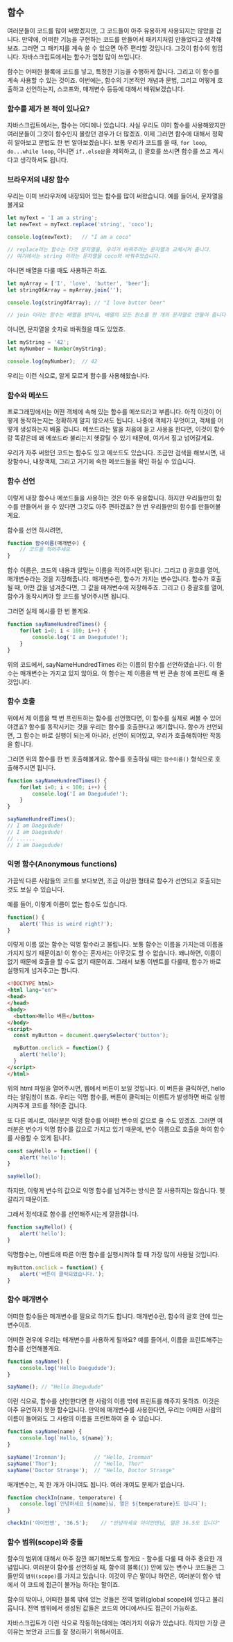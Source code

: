 ## 함수

여러분들이 코드를 많이 써봤겠지만, 그 코드들이 아주 유용하게 사용되지는 않았을 겁니다. 만약에, 어떠한 기능을 구현하는 코드를 만들어서 패키지처럼 만들었다고 생각해보죠. 그러면 그 패키지를 계속 쓸 수 있으면 아주 편리할 것입니다. 그것이 함수의 힘입니다. 자바스크립트에서는 함수가 엄청 많이 쓰입니다.

함수는 어떠한 블록에 코드를 넣고, 특정한 기능을 수행하게 합니다. 그리고 이 함수를 계속 사용할 수 있는 것이죠. 이번에는, 함수의 기본적인 개념과 문법, 그리고 어떻게 호출하고 선언하는지, 스코프와, 매개변수 등등에 대해서 배워보겠습니다.

### 함수를 제가 본 적이 있나요?

자바스크립트에서는, 함수는 어디에나 있습니다. 사실 우리도 이미 함수를 사용해왔지만 여러분들이 그것이 함수인지 몰랐던 경우가 더 많겠죠. 이제 그러면 함수에 대해서 정확히 알아보고 문법도 한 번 알아보겠습니다. 보통 우리가 코드를 쓸 때, `for loop`, `do...while loop`, 아니면 `if..else문`을 제외하고, () 괄호를 쓰시면 함수를 쓰고 계시다고 생각하셔도 됩니다.

### 브라우저의 내장 함수

우리는 이미 브라우저에 내장되어 있는 함수를 많이 써왔습니다. 예를 들어서, 문자열을 볼게요

```javascript
let myText = 'I am a string';
let newText = myText.replace('string', 'coco');

console.log(newText);   // "I am a coco"

// replace라는 함수는 타겟 문자열을, 우리가 바꿔주려는 문자열과 교체시켜 줍니다.
// 여기에서는 string 이라는 문자열을 coco와 바꿔주었습니다.
```

아니면 배열을 다룰 때도 사용하곤 하죠.

```javascript
let myArray = ['I', 'love', 'butter', 'beer'];
let stringOfArray = myArray.join('');

console.log(stringOfArray); // "I love butter beer"

// join 이라는 함수는 배열을 받아서, 배열의 모든 원소를 한 개의 문자열로 만들어 줍니다.
```

아니면, 문자열을 숫자로 바꿔줬을 때도 있었죠.

```javascript
let myString = '42';
let myNumber = Number(myString);

console.log(myNumber);  // 42
```

우리는 이런 식으로, 알게 모르게 함수를 사용해왔습니다.

### 함수와 메쏘드

프로그래밍에서는 어떤 객체에 속해 있는 함수를 메쏘드라고 부릅니다. 아직 이것이 어떻게 동작하는지는 정확하게 알지 않으셔도 됩니다. 나중에 객체가 무엇이고, 객체를 어떻게 생성하는지 배울 겁니다. 메쏘드라는 말을 처음에 듣고 사용을 한다면, 이것이 함수랑 똑같은데 왜 메쏘드라 불리는지 헷갈릴 수 있기 때문에, 여기서 짚고 넘어갈게요.

우리가 자주 써왔던 코드는 함수도 있고 메쏘드도 있습니다. 조금만 검색을 해보시면, 내장함수나, 내장객체, 그리고 거기에 속한 메쏘드들을 확인 하실 수 있습니다.


### 함수 선언

이렇게 내장 함수나 메쏘드들을 사용하는 것은 아주 유용합니다. 하지만 우리들만의 함수를 만들어서 쓸 수 있다면 그것도 아주 편하겠죠? 한 번 우리들만의 함수를 만들어볼게요.

함수를 선언 하시려면, 
```javascript
function 함수이름(매개변수) {
    // 코드를 적어주세요
}
```

함수 이름은, 코드의 내용과 알맞는 이름을 적어주시면 됩니다. 그리고 () 괄호를 열어, 매개변수라는 것을 지정해줍니다. 매개변수란, 함수가 가지는 변수입니다. 함수가 호출될 때, 어떤 값을 넘겨준다면, 그 값을 매개변수에 저장해주죠. 그리고 {} 중괄호를 열어, 함수가 동작시켜야 할 코드를 넣어주시면 됩니다.

그러면 실제 예시를 한 번 볼게요.

```javascript
function sayNameHundredTimes() {
    for(let i=0; i < 100; i++) {
        console.log('I am Daegudude!');
    }
}
```

위의 코드에서, sayNameHundredTimes 라는 이름의 함수를 선언하였습니다. 이 함수는 매개변수는 가지고 있지 않아요. 이 함수는 제 이름을 백 번 콘솔 창에 프린트 해 줄 것입니다.

### 함수 호출

위에서 제 이름을 백 번 프린트하는 함수를 선언했다면, 이 함수를 실제로 써볼 수 있어야겠죠? 함수를 동작시키는 것을 우리는 함수를 호출한다고 얘기합니다. 함수가 선언되면, 그 함수는 바로 실행이 되는게 아니라, 선언이 되어있고, 우리가 호출해줘야만 작동을 합니다.

그러면 위의 함수를 한 번 호출해볼게요. 함수를 호출하실 때는 `함수이름()` 형식으로 호출해주시면 됩니다.

```javascript
function sayNameHundredTimes() {
    for(let i=0; i < 100; i++) {
        console.log('I am Daegudude!');
    }
}

sayNameHundredTimes();
// I am Daegudude!
// I am Daegudude!
// ......
// I am Daegudude!
```

### 익명 함수(Anonymous functions)

가끔씩 다른 사람들의 코드를 보다보면, 조금 이상한 형태로 함수가 선언되고 호출되는 것도 보실 수 있습니다. 

예를 들어, 이렇게 이름이 없는 함수도 있습니다.

```javascript
function() {
    alert('This is weird right?');
}
```

이렇게 이름 없는 함수는 익명 함수라고 불립니다. 보통 함수는 이름을 가지는데 이름을 가지지 않기 때문이죠! 이 함수는 혼자서는 아무것도 할 수 없습니다. 왜냐하면, 이름이 없기 때문에 호출을 할 수도 없기 때문이죠. 그래서 보통 이벤트를 다룰때, 함수가 바로 실행되게 넘겨주고는 합니다.

```html
<!DOCTYPE html>
<html lang="en">
<head>
</head>
<body>
  <button>Hello 버튼</button>
</body>
<script>
  const myButton = document.querySelector('button');

  myButton.onclick = function() {
    alert('hello');
  }
</script>
</html>
```

위의 html 파일을 열어주시면, 웹에서 버튼이 보일 것입니다. 이 버튼을 클릭하면, hello라는 알림창이 뜨죠. 우리는 익명 함수를, 버튼이 클릭되는 이벤트가 발생하면 바로 실행시켜주게 코드를 적어준 겁니다. 

또 다른 예시로, 여러분은 익명 함수를 어떠한 변수의 값으로 줄 수도 있겠죠. 그러면 여러분은 변수가 익명 함수를 값으로 가지고 있기 때문에, 변수 이름으로 호출을 하여 함수를 사용할 수 있게 됩니다.

```javascript
const sayHello = function() {
    alert('hello');
}

sayHello();
```

하지만, 이렇게 변수의 값으로 익명 함수를 넘겨주는 방식은 잘 사용하지는 않습니다. 헷갈리기 때문이죠.

그래서 정석대로 함수를 선언해주시는게 깔끔합니다.

```javascript
function sayHello() {
    alert('hello');
}
```

익명함수는, 이벤트에 따른 어떤 함수를 실행시켜야 할 때 가장 많이 사용될 것입니다.

```javascript
myButton.onclick = function() {
    alert('버튼이 클릭되었습니다.');
}
```

### 함수 매개변수

어떠한 함수들은 매개변수를 필요로 하기도 합니다. 매개변수란, 함수의 괄호 안에 있는 변수이죠. 

어떠한 경우에 우리는 매개변수를 사용하게 될까요? 예를 들어서, 이름을 프린트해주는 함수를 선언해볼게요.

```javascript
function sayName() {
    console.log('Hello Daegudude');
}

sayName(); // "Hello Daegudude"
```

이런 식으로, 함수를 선언한다면 한 사람의 이름 밖에 프린트를 해주지 못하죠. 이것은 아주 유연하지 못한 함수입니다. 만약에 매개변수를 사용한다면, 우리는 어떠한 사람의 이름이 들어와도 그 사람의 이름을 프린트하여 줄 수 있습니다.

```javascript
function sayName(name) {
    console.log(`Hello, ${name}`);
}

sayName('Ironman');         // "Hello, Ironman"
sayName('Thor');            // "Hello, Thor"
sayName('Doctor Strange');  // "Hello, Doctor Strange"
```

매개변수는, 꼭 한 개가 아니여도 됩니다. 여러 개여도 문제가 없습니다.

```javascript
function checkIn(name, temperature) {
    console.log(`안녕하세요 ${name}님, 열은 ${temperature}도 입니다`);
}

checkIn('아이언맨', '36.5');    // "안녕하세요 아이언맨님, 열은 36.5도 입니다"
```

### 함수 범위(scope)와 충돌

함수의 범위에 대해서 아주 잠깐 얘기해보도록 할게요 - 함수를 다룰 때 아주 중요한 개념입니다. 여러분이 함수를 선언하실 때, 함수의 블록(`{}`) 안에 있는 변수나 코드들은 그들만의 `범위(scope)`를 가지고 있습니다. 이것이 무슨 말이냐 하면은, 여러분이 함수 밖에서 이 코드에 접근이 불가능 하다는 말이죠.

함수의 밖이나, 어떠한 블록 밖에 있는 것들은 전역 범위(global scope)에 있다고 불리웁니다. 전역 범위에서 생성된 값들은 코드의 어디에서나도 접근이 가능하죠.

<!-- 어떠한 비유를 써주는 것이 적절할까요? global scope와 local scope에 대해서 말이죠... -->

자바스크립트가 이런 식으로 작동하는데에는 여러가지 이유가 있습니다. 하지만 가장 큰 이유는 보안과 코드를 잘 정리하기 위해서이죠.





